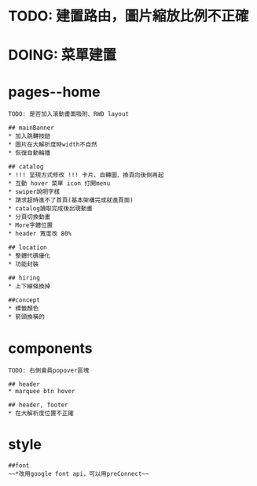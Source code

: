 # TODO: 建置路由，圖片縮放比例不正確

# DOING: 菜單建置

# pages--home 
    TODO: 是否加入滾動畫面吸附、RWD layout

    ## mainBanner
    * 加入跳轉按鈕
    * 圖片在大解析度時width不自然
    * 恢復自動輪播

    ## catalog
    * !!! 呈現方式修改 !!! 卡片、自轉圖、換頁向後倒再起
    * 互動 hover 菜單 icon 打開menu
    * swiper說明字樣
    * 請求超時進不了首頁(基本架構完成就進頁面) 
    * catalog讀取完成後出現動畫
    * 分頁切換動畫
    * More字體位置
    * header 寬度改 80%

    ## location
    * 整體代碼優化
    * 功能封裝

    ## hiring
    * 上下線條換掉

    ##concept
    * 標籤顏色
    * 箭頭換橫的

# components
    TODO: 右側會員popover區塊

    ## header
    * marquee btn hover

    ## header, footer
    * 在大解析度位置不正確

# style
    ##font
    ~~*改用google font api，可以用preConnect~~